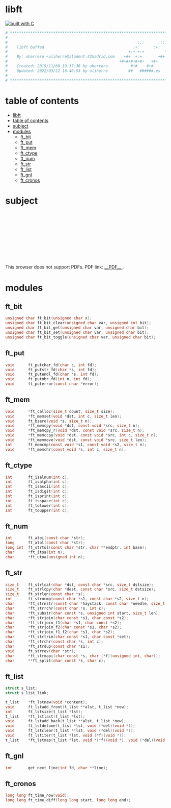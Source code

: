 # libft

[![built with C](https://img.shields.io/badge/built%20with-C-blue.svg)](https://docs.microsoft.com/es-es/cpp/c-language/?view=msvc-170)

```Makefile
# **************************************************************************** #
#                                                                              #
#                                                         :::      ::::::::    #
#    libft buffed                                       :+:      :+:    :+:    #
#                                                     +:+ +:+         +:+      #
#    By: uherrero <uliherre@student.42madrid.com    +#+  +:+       +#+         #
#                                                 +#+#+#+#+#+   +#+            #
#    Created: 2019/11/08 19:37:36 by uherrero          #+#    #+#              #
#    Updated: 2022/03/22 16:46:53 by uliherre         ##   ######.es           #
#                                                                              #
# **************************************************************************** #
```

# table of contents

- [libft](#libft)
- [table of contents](#table-of-contents)
- [subject](#subject)
- [modules](#modules)
  - [ft_bit](#ft_bit)
  - [ft_put](#ft_put)
  - [ft_mem](#ft_mem)
  - [ft_ctype](#ft_ctype)
  - [ft_num](#ft_num)
  - [ft_str](#ft_str)
  - [ft_list](#ft_list)
  - [ft_gnl](#ft_gnl)
  - [ft_cronos](#ft_cronos)

# subject

<object data="https://github.com/TIxtex/libft/blob/master/es.subject.pdf" type="application/pdf">
    <embed src="https://github.com/TIxtex/libft/blob/master/es.subject.pdf">
        <p>This browser does not support PDFs. PDF link: <a href="https://github.com/TIxtex/libft/blob/master/es.subject.pdf">__PDF__ </a>.</p>
    </embed>
</object>


# modules

## ft_bit

```C
unsigned char ft_bit(unsigned char x);
unsigned char ft_bit_clear(unsigned char var, unsigned int bit);
unsigned char ft_bit_get(unsigned char var, unsigned char bit);
unsigned char ft_bit_set(unsigned char var, unsigned char bit);
unsigned char ft_bit_toggle(unsigned char var, unsigned char bit);
```

## ft_put

```C
void      ft_putchar_fd(char c, int fd);
void      ft_putstr_fd(char *s, int fd);
void      ft_putendl_fd(char *s, int fd);
void      ft_putnbr_fd(int n, int fd);
void      ft_puterror(const char *error);
```

## ft_mem

```C
void      *ft_calloc(size_t count, size_t size);
void      *ft_memset(void *dst, int c, size_t len);
void      ft_bzero(void *s, size_t n);
void      *ft_memcpy(void *dst, const void *src, size_t n);
void      *ft_memcpy_r(void *dst, const void *src, size_t n);
void      *ft_memccpy(void *dst, const void *src, int c, size_t n);
void      *ft_memmove(void *dst, const void *src, size_t len);
int       ft_memcmp(const void *s1, const void *s2, size_t n);
void      *ft_memchr(const void *s, int c, size_t n);
```

## ft_ctype

```C
int       ft_isalnum(int c);
int       ft_isalpha(int c);
int       ft_isascii(int c);
int       ft_isdigit(int c);
int       ft_isprint(int c);
int       ft_isspace(int c);
int       ft_tolower(int c);
int       ft_toupper(int c);
```

## ft_num

```C
int       ft_atoi(const char *str);
long      ft_atol(const char *str);
long int  ft_strtol(const char *str, char **endptr, int base);
char      *ft_itoa(int n);
char      *ft_utoa(unsigned int n);
```

## ft_str

```C
size_t    ft_strlcat(char *dst, const char *src, size_t dstsize);
size_t    ft_strlcpy(char *dest, const char *src, size_t dstsize);
size_t    ft_strlen(const char *s);
int       ft_strncmp(const char *s1, const char *s2, size_t n);
char      *ft_strnstr(const char *haystack, const char *needle, size_t len);
char      *ft_strrchr(const char *s, int c);
char      *ft_substr(char const *s, unsigned int start, size_t len);
char      *ft_strjoin(char const *s1, char const *s2);
char      *ft_strjoin_f1(char *s1, char const *s2);
char      *ft_strjoin_f2(char const *s1, char *s2);
char      *ft_strjoin_f1_f2(char *s1, char *s2);
char      *ft_strtrim(char const *s1, char const *set);
char      *ft_strchr(const char *s, int c);
char      *ft_strdup(const char *s1);
void      ft_strrev(char *str);
char      *ft_strmapi(char const *s, char (*f)(unsigned int, char));
char      **ft_split(char const *s, char c);
```

## ft_list

```C
struct s_list;
struct s_list_link;

t_list    *ft_lstnew(void *content);
void      ft_lstadd_front(t_list **alst, t_list *new);
int       ft_lstsize(t_list *lst);
t_list    *ft_lstlast(t_list *lst);
void      ft_lstadd_back(t_list **alst, t_list *new);
void      ft_lstdelone(t_list *lst, void (*del)(void *));
void      ft_lstclear(t_list **lst, void (*del)(void *));
void      ft_lstiter(t_list *lst, void (*f)(void *));
t_list    *ft_lstmap(t_list *lst, void *(*f)(void *), void (*del)(void *));
```

## ft_gnl

```C
int       get_next_line(int fd, char **line);
```

## ft_cronos

```C
long long ft_time_now(void);
long long ft_time_diff(long long start, long long end);
```
